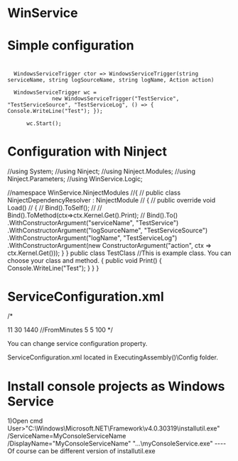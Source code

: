 # WinService

#      Simple configuration
#      
      WindowsServiceTrigger ctor => WindowsServiceTrigger(string serviceName, string logSourceName, string logName, Action action)

      WindowsServiceTrigger wc = 
                  new WindowsServiceTrigger("TestService", "TestServiceSource", "TestServiceLog", () => { Console.WriteLine("Test"); });

          wc.Start();
            
            
#     Configuration with Ninject

//using System;
//using Ninject;
//using Ninject.Modules;
//using Ninject.Parameters;
//using WinService.Logic;

//namespace WinService.NinjectModules
//{
//   public class NinjectDependencyResolver : NinjectModule
//    {
//        public override void Load()
//        {
//            Bind<TestClass>().ToSelf();
//
//            Bind<Action>().ToMethod(ctx=>ctx.Kernel.Get<TestClass>().Print);
//            Bind<IWindowsServiceTrigger>().To<WindowsServiceTrigger>()
                .WithConstructorArgument("serviceName", "TestService")
                .WithConstructorArgument("logSourceName", "TestServiceSource")
                .WithConstructorArgument("logName", "TestServiceLog")
                .WithConstructorArgument(new ConstructorArgument("action", ctx => ctx.Kernel.Get<Action>()));
        }
    }
    public class TestClass //This is example class. You can choose your class and method.
    {
        public void Print()
        {
            Console.WriteLine("Test");
        }
    }
}      
  
#       ServiceConfiguration.xml

/*
<?xml version="1.0" encoding="utf-8"?>
<ServiceConfiguration xmlns:xsi="http://www.w3.org/2001/XMLSchema-instance" xmlns:xsd="http://www.w3.org/2001/XMLSchema">
  <ServiceStartHour>11</ServiceStartHour>
  <WorkInterval>30</WorkInterval>
  <FetchInterval>1440</FetchInterval> //FromMinutes
  <WaitTime>5</WaitTime>
  <AttemptCount>5</AttemptCount>
  <CapacityOfPacket>100</CapacityOfPacket>
</ServiceConfiguration>
*/

You can change service configuration property.

ServiceConfiguration.xml located in ExecutingAssembly()\\Config folder.

#     Install console projects as Windows Service
1)Open cmd
  User>"C:\Windows\Microsoft.NET\Framework\v4.0.30319\installutil.exe" /ServiceName=MyConsoleServiceName /DisplayName="MyConsoleServiceName" "...\myConsoleService.exe" 
  ---- Of course can be different version of installutil.exe 
  

#
#
#
#
#
#
#
#
#
#
#
#
